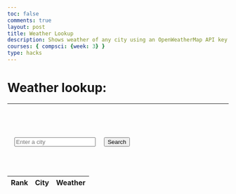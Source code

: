 ```yaml
---
toc: false
comments: true
layout: post
title: Weather Lookup
description: Shows weather of any city using an OpenWeatherMap API key
courses: { compsci: {week: 3} }
type: hacks
---
```


# Weather lookup:

---

<head>
  <meta charset="UTF-8">
  <meta name="viewport" content="width=device-width, initial-scale=1.0">
  <title>Weather App</title>
  <style>
    .container {
      text-align: center;
      background-color: #fff;
      padding: 20px;
      border-radius: 20px;
      box-shadow: 0 0 10px rgba(0, 0, 0, 0.2);
      margin-top: 50px;
    }
    h1 {
      color: #333;
    }
    .search-container {
      margin: 20px 0;
      border-radius: 20px;
    }
    input[type="text"] {
      padding: 10px;
      border: 1px solid #ccc;
      border-radius: 20px;
    }
    button {
      padding: 10px 20px;
      background-color: #007bff;
      color: #fff;
      border: none;
      border-radius: 20px;
      cursor: pointer;
      transition: background-color 0.3s;
    }
    button:hover {
      background-color: #0056b3;
    }
    
  </style>
</head>

<body>


  <div class="weather-container">
    <input type="text" id="location" placeholder="Enter a city">
    <button onclick="fetchWeather()">Search</button>
    <div id="weather-data">
    </div>
  </div>
  <!-- Table to display top 10 cities' weather data -->
  <table id="top-cities-table" class="container">
    <thead>
      <tr>
        <th>Rank</th>
        <th>City</th>
        <th>Weather</th>
      </tr>
    </thead>
    <tbody>
      <!-- Data for top 10 cities will be inserted here dynamically -->
    </tbody>
  </table>

  <script>
// Function to fetch weather data when called
function fetchWeather() {
  // Get the input element for location from the HTML document
  var locationInput = document.getElementById("location");

  // Get the trimmed value of the location input
  var location = locationInput.value.trim();

  // Check if the location input is empty
  if (location === "") {
    // Display an alert if the input is empty and return from the function
    alert("Please enter a city.");
    return;
  }

  // OpenWeatherMap API Key for authentication
  var OpenWeatherMapAPIKey = "06ffac091aa8f9ef15e54c9209611dcd";

  // Construct the URL for the OpenWeatherMap API request using the location and API key
  var URL = `https://api.openweathermap.org/data/2.5/weather?q=${location}&appid=${OpenWeatherMapAPIKey}`;

  // Use the fetch API to make an HTTP request to the OpenWeatherMap API
  fetch(URL)
    .then(response => response.json()) // Parse the response as JSON
    .then(data => {
      // Check if the data includes sys information, indicating a valid response
      if (data.sys) {
        // Get the weather data container element from the HTML document
        var weatherContainer = document.getElementById("weather-data");

        // Calculate the temperature in Fahrenheit from the Kelvin value in the response
        var temperature = Math.round(((data.main.temp - 273.15) * (9 / 5)) + 32).toFixed(0);

        // Update the HTML content with weather information
        weatherContainer.innerHTML = `
          <br>
          <h2>Weather in ${data.name}, ${data.sys.country} looks like:</h2>
          <p>Temperature: ${temperature}°F, ${data.weather[0].description}</p>
          <p>Humidity is ${data.main.humidity}%</p>
        `;
      } else {
        // If sys information is not available in the response, log an error and show an alert
        console.error("Error fetching weather data: Country information not available.");
        alert('Please try retyping the city name');
      }
    })
    .catch(error => {
      // Handle any errors that occur during the fetch operation
      console.error("Error fetching weather data:", error);
    });
}

// Get the location input element again
var locationInput = document.getElementById("location");

// Add an event listener to the location input element to trigger fetchWeather() when Enter key is pressed
locationInput.addEventListener("keyup", function (event) {
  if (event.key === "Enter") {
    fetchWeather();
  }
});
function fetchWeatherForCity(cityName) {
  // Construct the URL for the OpenWeatherMap API request for the specified city
  var OpenWeatherMapAPIKey = "06ffac091aa8f9ef15e54c9209611dcd"; 
  var URL = `https://api.openweathermap.org/data/2.5/weather?q=${cityName}&appid=${OpenWeatherMapAPIKey}`;

  // Use the fetch API to make an HTTP request to the OpenWeatherMap API
  return fetch(URL)
    .then(response => {
      if (!response.ok) {
        throw new Error("Network response was not ok");
      }
      return response.json();
    })
    .then(data => {
      if (data && data.main) {
        return data;
      } else {
        throw new Error("Weather data not available for city: " + cityName);
      }
    })
    .catch(error => {
      console.error("Error fetching weather data for city:", error);
      return null; // Return null for cities with errors
    });
}

// Function to fetch weather data for the top cities
function fetchWeatherForTopCities() {
  var topCities = ["New York", "Los Angeles", "Chicago", "Houston", "Phoenix", "Philadelphia", "San Antonio", "San Diego", "Dallas", "Austin"];

  Promise.all(topCities.map(city => fetchWeatherForCity(city)))
    .then(weatherDataArray => {
      var tableBody = document.querySelector("#top-cities-table tbody");
      tableBody.innerHTML = "";

      weatherDataArray.forEach((weatherData, index) => {
        if (weatherData) { // Check if weather data is available
          var temperature = Math.round(((weatherData.main.temp - 273.15) * (9 / 5)) + 32).toFixed(0);
          var row = `<tr>
                       <td>${index + 1}</td>
                       <td>${topCities[index]}</td>
                       <td>${temperature}°F, ${weatherData.weather[0].description}</td>
                     </tr>`;
          tableBody.innerHTML += row;
        }
      });
    })
    .catch(error => {
      console.error("Error fetching weather data for top cities:", error);
    });
}

// Call fetchWeatherForTopCities initially to populate the table
fetchWeatherForTopCities();
  </script>

</body>

<script src="https://utteranc.es/client.js"
        repo="student2"
        issue-term="pathname"
        theme="github-light"
        crossorigin="anonymous"
        async>
</script>
